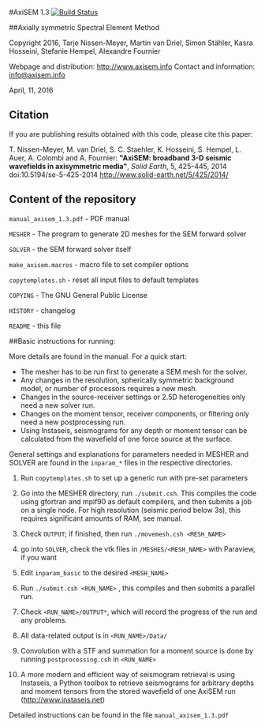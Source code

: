 #AxiSEM 1.3 [![Build Status](https://travis-ci.org/geodynamics/axisem.svg?branch=master)](https://travis-ci.org/geodynamics/axisem)

##Axially symmetric Spectral Element Method

Copyright 2016, Tarje Nissen-Meyer, Martin van Driel, Simon Stähler, Kasra Hosseini, Stefanie Hempel, Alexandre Fournier

Webpage and distribution: http://www.axisem.info
Contact and information:  info@axisem.info

April, 11, 2016 

## Citation
If you are publishing results obtained with this code, please cite this paper:

T. Nissen-Meyer, M. van Driel, S. C. Staehler, K. Hosseini, S. Hempel, L. Auer, A. Colombi and A. Fournier:
**"AxiSEM: broadband 3-D seismic wavefields in axisymmetric media"**, *Solid Earth*, 5, 425-445, 2014
doi:10.5194/se-5-425-2014 http://www.solid-earth.net/5/425/2014/

## Content of the repository
`manual_axisem_1.3.pdf` - PDF manual

`MESHER` - The program to generate 2D meshes for the SEM forward solver

`SOLVER` - the SEM forward solver itself

`make_axisem.macros` - macro file to set compiler options

`copytemplates.sh` - reset all input files to default templates 

`COPYING` - The GNU General Public License

`HISTORY` - changelog

`README` - this file

##Basic instructions for running:

More details are found in the manual. For a quick start:

 - The mesher has to be run first to generate a SEM mesh for the solver. 
 - Any changes in the resolution, spherically symmetric background model, or number 
   of processors requires a new mesh. 
 - Changes in the source-receiver settings or 2.5D heterogeneities only need a new solver run.
 - Changes on the moment tensor, receiver components, or filtering only need a new postprocessing run.
 - Using Instaseis, seismograms for any depth or moment tensor can be calculated from the wavefield of one force source at the surface.

General settings and explanations for parameters needed in MESHER and SOLVER 
are found in the `inparam_*` files in the respective directories. 

1) Run `copytemplates.sh` to set up a generic run with pre-set parameters

2) Go into the MESHER directory, run `./submit.csh`. This compiles the code using
gfortran and mpif90 as default compilers, and then submits a job on a single node. 
For high resolution (seismic period below 3s), this requires significant amounts 
of RAM, see manual.

3) Check `OUTPUT`; if finished, then run `./movemesh.csh <MESH_NAME>`

4) go into `SOLVER`, check the vtk files in `/MESHES/<MESH_NAME>` with Paraview, if you want

5) Edit `inparam_basic` to the desired `<MESH_NAME>`

6) Run `./submit.csh <RUN_NAME>` , this compiles and then submits a parallel run.

7) Check `<RUN_NAME>/OUTPUT*`, which will record the progress of the run and any problems.

8) All data-related output is in `<RUN_NAME>/Data/`

9) Convolution with a STF and summation for a moment source is done by running
   `postprocessing.csh` in `<RUN_NAME>`

10) A more modern and efficient way of seismogram retrieval is using Instaseis,
    a Python toolbox to retrieve seismograms for arbitrary depths and moment
    tensors from the stored wavefield of one AxiSEM run (http://www.instaseis.net)

Detailed instructions can be found in the file `manual_axisem_1.3.pdf`



